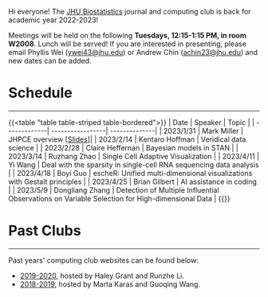 Hi everyone! The [JHU Biostatistics](https://publichealth.jhu.edu/departments/biostatistics) journal and computing club is back for academic year 2022-2023! 

Meetings will be held on the following **Tuesdays, 12:15-1:15 PM, in room W2008**. Lunch will be served! If you are interested in presenting, please email Phyllis Wei ([ywei43@jhu.edu](mailto:ywei43@jhu.edu)) or Andrew Chin ([achin23@jhu.edu](mailto:achin23@jhu.edu)) and new dates can be added.

# Schedule
---

{{<table "table table-striped table-bordered">}}
|    Date     |      Speaker     | Topic |
| -------------| -----------------| --------------|
| 2023/1/31    | Mark Miller      | JHPCE overview [[Slides](JHPCE-Overview-BST-ComputingClub.pdf)]|
| 2023/2/14 | Kentaro Hoffman  | Veridical data science |
| 2023/2/28 | Claire Heffernan | Bayesian models in STAN |
| 2023/3/14 | Ruzhang Zhao     | Single Cell Adaptive Visualization |
| 2023/4/11 | Yi Wang          | Deal with the sparsity in single-cell RNA sequencing data analysis |
| 2023/4/18 | Boyi Guo         | escheR: Unified multi-dimensional visualizations with Gestalt principles |
| 2023/4/25 | Brian Gilbert    | AI assistance in coding |
| 2023/5/9  | Dongliang Zhang  | Detection of Multiple Influential Observations on Variable Selection for High-dimensional Data |
{{</table>}}


# Past Clubs
---
Past years' computing club websites can be found below:
- [2019-2020](https://stephlee3.github.io/resources/compclub), hosted by Haley Grant and Runzhe Li.
- [2018-2019](https://martakarass.github.io/resources/computing-club/), hosted by Marta Karas and Guoqing Wang.

